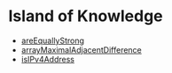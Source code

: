 # Island of Knowledge

* [areEquallyStrong](https://github.com/Al-Taie/CodeSignal/tree/main/Intro/Island%20of%20Knowledge/areEquallyStrong)
* [arrayMaximalAdjacentDifference](https://github.com/Al-Taie/CodeSignal/tree/main/Intro/Island%20of%20Knowledge/arrayMaximalAdjacentDifference)
* [isIPv4Address](https://github.com/Al-Taie/CodeSignal/tree/main/Intro/Island%20of%20Knowledge/isIPv4Address)